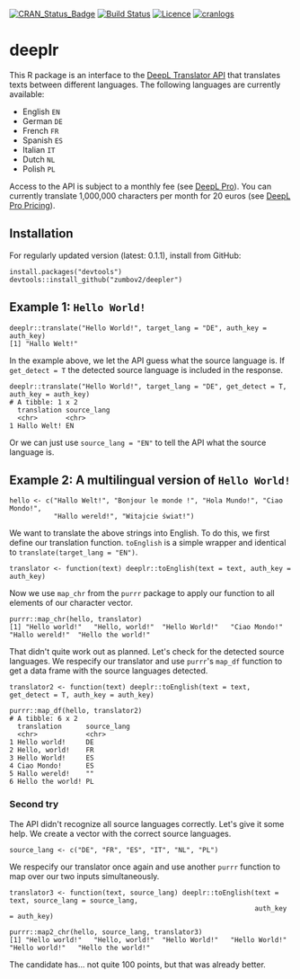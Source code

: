 [![CRAN_Status_Badge](http://www.r-pkg.org/badges/version/deepler)](https://cran.r-project.org/package=deepler)
[![Build Status](https://travis-ci.org/zumbov2/deepler.svg?branch=master)](https://travis-ci.org/zumbov2/deepler)
[![Licence](https://img.shields.io/badge/licence-GPL--3-blue.svg)](https://www.gnu.org/licenses/gpl-3.0.en.html)
[![cranlogs](https://cranlogs.r-pkg.org/badges/grand-total/deepler)](http://cran.rstudio.com/web/packages/deepler/index.html)

# deeplr
This R package is an interface to the [DeepL Translator API](https://www.deepl.com/api.html) that translates
texts between different languages. The following languages are currently available: 
* English `EN`
* German `DE`
* French `FR`
* Spanish `ES`
* Italian `IT`
* Dutch `NL`
* Polish `PL`

Access to the API is subject to a monthly fee (see [DeepL Pro](https://www.deepl.com/pro.html)). You can currently translate 1,000,000 characters 
per month for 20 euros (see [DeepL Pro Pricing](https://www.deepl.com/pro-pricing.html)).

## Installation
For regularly updated version (latest: 0.1.1), install from GitHub:
```
install.packages("devtools")
devtools::install_github("zumbov2/deepler")
```
## Example 1: `Hello World!`
```
deeplr::translate("Hello World!", target_lang = "DE", auth_key = auth_key)
[1] "Hallo Welt!"
```
In the example above, we let the API guess what the source language is. If `get_detect = T` the detected source language is 
included in the response.
```
deeplr::translate("Hello World!", target_lang = "DE", get_detect = T, auth_key = auth_key)
# A tibble: 1 x 2
  translation source_lang
  <chr>       <chr>      
1 Hallo Welt! EN    
```
Or we can just use `source_lang = "EN"` to tell the API what the source language is.

## Example 2: A multilingual version of `Hello World!` 
```
hello <- c("Hallo Welt!", "Bonjour le monde !", "Hola Mundo!", "Ciao Mondo!", 
           "Hallo wereld!", "Witajcie świat!")
```
We want to translate the above strings into English. To do this, we first define our translation function. `toEnglish` is 
a simple wrapper and identical to `translate(target_lang = "EN")`.
```
translator <- function(text) deeplr::toEnglish(text = text, auth_key = auth_key)
```
Now we use `map_chr` from the `purrr` package to apply our function to all elements of our character vector. 
```
purrr::map_chr(hello, translator)
[1] "Hello world!"   "Hello, world!"  "Hello World!"   "Ciao Mondo!"    "Hallo wereld!"  "Hello the world!"
```
That didn't quite work out as planned. Let's check for the detected source languages. We respecify our translator and use
`purrr`'s `map_df` function to get a data frame with the source languages detected.
```
translator2 <- function(text) deeplr::toEnglish(text = text, get_detect = T, auth_key = auth_key)

purrr::map_df(hello, translator2)
# A tibble: 6 x 2
  translation      source_lang
  <chr>            <chr>      
1 Hello world!     DE         
2 Hello, world!    FR         
3 Hello World!     ES         
4 Ciao Mondo!      ES         
5 Hallo wereld!    ""         
6 Hello the world! PL   
```
### Second try 
The API didn't recognize all source languages correctly. Let's give it some help. We create a vector with the correct 
source languages. 
```
source_lang <- c("DE", "FR", "ES", "IT", "NL", "PL")
```
We respecify our translator once again and use another `purrr` function to map over our two inputs simultaneously.
```
translator3 <- function(text, source_lang) deeplr::toEnglish(text = text, source_lang = source_lang, 
                                                             auth_key = auth_key)

purrr::map2_chr(hello, source_lang, translator3)
[1] "Hello world!"   "Hello, world!"  "Hello World!"   "Hello World!"   "Hello world!"   "Hello the world!"
```
The candidate has... not quite 100 points, but that was already better.
